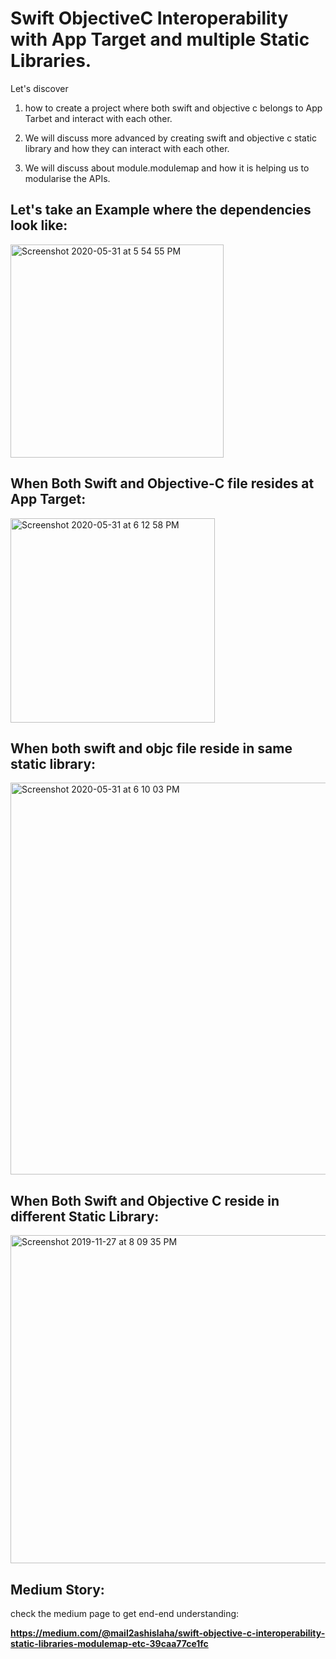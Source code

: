 # Swift ObjectiveC Interoperability with App Target and multiple Static Libraries.

Let's discover 
1. how to create a project where both swift and objective c belongs to App Tarbet and interact with each other. 

2. We will discuss more advanced by creating swift and objective c static library and how they can interact with each other.

3. We will discuss about module.modulemap and how it is helping us to modularise the APIs.

## Let's take an Example where the dependencies look like:
<img width="341" alt="Screenshot 2020-05-31 at 5 54 55 PM" src="https://user-images.githubusercontent.com/10649284/83352303-199f0680-a368-11ea-98ae-8997d72fef42.png">

## When Both Swift and Objective-C file resides at App Target:

<img width="327" alt="Screenshot 2020-05-31 at 6 12 58 PM" src="https://user-images.githubusercontent.com/10649284/83352615-684da000-a36a-11ea-9f57-f2f6f0166a04.png">

## When both swift and objc file reside in same static library:

<img width="627" alt="Screenshot 2020-05-31 at 6 10 03 PM" src="https://user-images.githubusercontent.com/10649284/83352574-0d1bad80-a36a-11ea-822e-8e4ca0d50dcd.png">

## When Both Swift and Objective C reside in different Static Library:

<img width="525" alt="Screenshot 2019-11-27 at 8 09 35 PM" src="https://user-images.githubusercontent.com/10649284/70370837-39da9500-18f2-11ea-8378-8058162b212d.png">


## Medium Story:

check the medium page to get end-end understanding:

<b>https://medium.com/@mail2ashislaha/swift-objective-c-interoperability-static-libraries-modulemap-etc-39caa77ce1fc</b>

